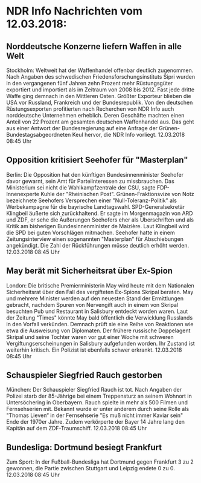 # NDR Info Nachrichten vom 12.03.2018:


## Norddeutsche Konzerne liefern Waffen in alle Welt
Stockholm: Weltweit hat der Waffenhandel offenbar deutlich zugenommen. Nach Angaben des schwedischen Friedensforschungsinstituts Sipri wurden in den vergangenen fünf Jahren zehn Prozent mehr Rüstungsgüter exportiert und importiert als im Zeitraum von 2008 bis 2012. Fast jede dritte Waffe ging demnach in den Mittleren Osten. Größter Exporteur blieben die USA vor Russland, Frankreich und der Bundesrepublik. Von den deutschen Rüstungsexporten profitierten nach Recherchen von NDR Info auch norddeutsche Unternehmen erheblich. Deren Geschäfte machten einen Anteil von 22 Prozent am gesamten deutschen Waffenhandel aus. Das geht aus einer Antwort der Bundesregierung auf eine Anfrage der Grünen-Bundestagsabgeordneten Keul hervor, die NDR Info vorliegt. 12.03.2018 08:45 Uhr 

## Opposition kritisiert Seehofer für "Masterplan"
Berlin: Die Opposition hat den künftigen Bundesinnenminister Seehofer davor gewarnt, sein Amt für Parteiinteressen zu missbrauchen. Das Ministerium sei nicht die Wahlkampfzentrale der CSU, sagte FDP-Innenexperte Kuhle der "Rheinischen Post". Grünen-Fraktionsvize von Notz bezeichnete Seehofers Versprechen einer "Null-Toleranz-Politik" als Werbekampagne für die bayrische Landtagswahl. SPD-Generalsekretär Klingbeil äußerte sich zurückhaltend. Er sagte im Morgenmagazin von ARD und ZDF, er sehe die Äußerungen Seehofers eher als Überschriften und als Kritik am bisherigen Bundesinnenminister de Maizière. Laut Klingbeil wird die SPD bei guten Vorschlägen mitmachen. Seehofer hatte in einem Zeitungsinterview einen sogenannten "Masterplan" für Abschiebungen angekündigt. Die Zahl der Rückführungen müsse deutlich erhöht werden. 12.03.2018 08:45 Uhr 

## May berät mit Sicherheitsrat über Ex-Spion
London: Die britische Premierministerin May wird heute mit dem Nationalen Sicherheitsrat über den Fall des vergifteten Ex-Spions Skripal beraten. May und mehrere Minister werden auf den neuesten Stand der Ermittlungen gebracht, nachdem Spuren von Nervengift auch in einem von Skripal besuchten Pub und Restaurant in Salisbury entdeckt worden waren. Laut der Zeitung "Times" könnte May bald öffentlich die Verwicklung Russlands in den Vorfall verkünden. Demnach prüft sie eine Reihe von Reaktionen wie etwa die Ausweisung von Diplomaten. Der frühere russische Doppelagent Skripal und seine Tochter waren vor gut einer Woche mit schweren Vergiftungserscheinungen in Salisbury aufgefunden worden. Ihr Zustand ist weiterhin kritisch. Ein Polizist ist ebenfalls schwer erkrankt. 12.03.2018 08:45 Uhr 

## Schauspieler Siegfried Rauch gestorben
München: Der Schauspieler Siegfried Rauch ist tot. Nach Angaben der Polizei starb der 85-Jährige bei einem Treppensturz an seinem Wohnort in Untersöchering in Oberbayern. Rauch spielte in mehr als 500 Filmen und Fernsehserien mit. Bekannt wurde er unter anderem durch seine Rolle als "Thomas Lieven“ in der Fernsehserie "Es muß nicht immer Kaviar sein" Ende der 1970er Jahre. Zudem verkörperte der Bayer 14 Jahre lang den Kapitän auf dem ZDF-Traumschiff. 12.03.2018 08:45 Uhr 

## Bundesliga: Dortmund besiegt Frankfurt
Zum Sport: In der Fußball-Bundesliga hat Dortmund gegen Frankfurt 3 zu 2 gewonnen, die Partie zwischen Stuttgart und Leipzig endete 0 zu 0. 12.03.2018 08:45 Uhr 
